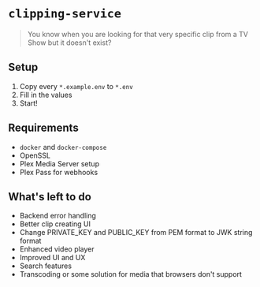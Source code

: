 # `clipping-service`

> You know when you are looking for that very specific clip from a TV Show but it doesn't exist?

## Setup

1. Copy every `*.example.env` to `*.env`
2. Fill in the values
3. Start!

## Requirements

- `docker` and `docker-compose`
- OpenSSL
- Plex Media Server setup
- Plex Pass for webhooks

## What's left to do

- Backend error handling
- Better clip creating UI
- Change PRIVATE_KEY and PUBLIC_KEY from PEM format to JWK string format
- Enhanced video player
- Improved UI and UX
- Search features
- Transcoding or some solution for media that browsers don't support
